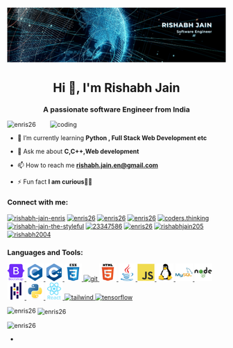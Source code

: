 ![logo](https://github.com/Enris26/Enris26/blob/main/Github%20Banner.png)
<h1 align="center">Hi 👋, I'm Rishabh Jain</h1>
<h3 align="center">A passionate software Engineer from India</h3>

<img align="right" width="405" alt="coding" src="https://media.giphy.com/media/v1.Y2lkPTc5MGI3NjExMXZ6ZTlqN2RvODFmd2w4dzUzMnQwNDFibHhtcG1jNm5ma2N4N2t1diZlcD12MV9pbnRlcm5hbF9naWZfYnlfaWQmY3Q9Zw/qgQUggAC3Pfv687qPC/giphy.gif">

<p align="left"> <img src="https://komarev.com/ghpvc/?username=enris26&label=Profile%20views&color=0e75b6&style=flat" alt="enris26" /> </p>

- 🌱 I’m currently learning **Python , Full Stack Web Development etc**

- 💬 Ask me about **C,C++,Web development**

- 📫 How to reach me **rishabh.jain.en@gmail.com**

- ⚡ Fun fact **I am curious🧑‍💻**

<h3 align="left">Connect with me:</h3>
<p align="left">
   
<a href="https://linkedin.com/in/rishabh-jain-enris" target="blank"><img align="center" src="https://raw.githubusercontent.com/rahuldkjain/github-profile-readme-generator/master/src/images/icons/Social/linked-in-alt.svg" alt="rishabh-jain-enris" height="30" width="40" /></a>
<a href="https://www.hackerrank.com/enris26" target="blank"><img align="center" src="https://raw.githubusercontent.com/rahuldkjain/github-profile-readme-generator/master/src/images/icons/Social/hackerrank.svg" alt="enris26" height="30" width="40" /></a>
<a href="https://www.leetcode.com/enris26" target="blank"><img align="center" src="https://raw.githubusercontent.com/rahuldkjain/github-profile-readme-generator/master/src/images/icons/Social/leet-code.svg" alt="enris26" height="30" width="40" /></a>
<a href="https://auth.geeksforgeeks.org/user/enris26" target="blank"><img align="center" src="https://raw.githubusercontent.com/rahuldkjain/github-profile-readme-generator/master/src/images/icons/Social/geeks-for-geeks.svg" alt="enris26" height="30" width="40" /></a>
<a href="https://instagram.com/coders.thinking" target="blank"><img align="center" src="https://raw.githubusercontent.com/rahuldkjain/github-profile-readme-generator/master/src/images/icons/Social/instagram.svg" alt="coders.thinking" height="30" width="40" /></a>
<a href="https://codepen.io/rishabh-jain-the-styleful" target="blank"><img align="center" src="https://raw.githubusercontent.com/rahuldkjain/github-profile-readme-generator/master/src/images/icons/Social/codepen.svg" alt="rishabh-jain-the-styleful" height="30" width="40" /></a>
<a href="https://stackoverflow.com/users/23347586" target="blank"><img align="center" src="https://raw.githubusercontent.com/rahuldkjain/github-profile-readme-generator/master/src/images/icons/Social/stack-overflow.svg" alt="23347586" height="30" width="40" /></a>
<a href="https://kaggle.com/enris26" target="blank"><img align="center" src="https://raw.githubusercontent.com/rahuldkjain/github-profile-readme-generator/master/src/images/icons/Social/kaggle.svg" alt="enris26" height="30" width="40" /></a>
<a href="https://www.behance.net/rishabhjain205" target="blank"><img align="center" src="https://raw.githubusercontent.com/rahuldkjain/github-profile-readme-generator/master/src/images/icons/Social/behance.svg" alt="rishabhjain205" height="30" width="40" /></a>
<a href="https://www.codechef.com/users/rishabh2004" target="blank"><img align="center" src="https://cdn.jsdelivr.net/npm/simple-icons@3.1.0/icons/codechef.svg" alt="rishabh2004" height="30" width="40" /></a>
</p>
<h3 align="left">Languages and Tools:</h3>
<p align="left"> <a href="https://getbootstrap.com" target="_blank" rel="noreferrer"> <img src="https://raw.githubusercontent.com/devicons/devicon/master/icons/bootstrap/bootstrap-plain-wordmark.svg" alt="bootstrap" width="40" height="40"/> </a> <a href="https://www.cprogramming.com/" target="_blank" rel="noreferrer"> <img src="https://raw.githubusercontent.com/devicons/devicon/master/icons/c/c-original.svg" alt="c" width="40" height="40"/> </a> <a href="https://www.w3schools.com/cpp/" target="_blank" rel="noreferrer"> <img src="https://raw.githubusercontent.com/devicons/devicon/master/icons/cplusplus/cplusplus-original.svg" alt="cplusplus" width="40" height="40"/> </a> <a href="https://www.w3schools.com/css/" target="_blank" rel="noreferrer"> <img src="https://raw.githubusercontent.com/devicons/devicon/master/icons/css3/css3-original-wordmark.svg" alt="css3" width="40" height="40"/> </a> <a href="https://git-scm.com/" target="_blank" rel="noreferrer"> <img src="https://www.vectorlogo.zone/logos/git-scm/git-scm-icon.svg" alt="git" width="40" height="40"/> </a> <a href="https://www.w3.org/html/" target="_blank" rel="noreferrer"> <img src="https://raw.githubusercontent.com/devicons/devicon/master/icons/html5/html5-original-wordmark.svg" alt="html5" width="40" height="40"/> </a> <a href="https://www.java.com" target="_blank" rel="noreferrer"> <img src="https://raw.githubusercontent.com/devicons/devicon/master/icons/java/java-original.svg" alt="java" width="40" height="40"/> </a> <a href="https://developer.mozilla.org/en-US/docs/Web/JavaScript" target="_blank" rel="noreferrer"> <img src="https://raw.githubusercontent.com/devicons/devicon/master/icons/javascript/javascript-original.svg" alt="javascript" width="40" height="40"/> </a> <a href="https://www.linux.org/" target="_blank" rel="noreferrer"> <img src="https://raw.githubusercontent.com/devicons/devicon/master/icons/linux/linux-original.svg" alt="linux" width="40" height="40"/> </a> <a href="https://www.mysql.com/" target="_blank" rel="noreferrer"> <img src="https://raw.githubusercontent.com/devicons/devicon/master/icons/mysql/mysql-original-wordmark.svg" alt="mysql" width="40" height="40"/> </a> <a href="https://nodejs.org" target="_blank" rel="noreferrer"> <img src="https://raw.githubusercontent.com/devicons/devicon/master/icons/nodejs/nodejs-original-wordmark.svg" alt="nodejs" width="40" height="40"/> </a> <a href="https://pandas.pydata.org/" target="_blank" rel="noreferrer"> <img src="https://raw.githubusercontent.com/devicons/devicon/2ae2a900d2f041da66e950e4d48052658d850630/icons/pandas/pandas-original.svg" alt="pandas" width="40" height="40"/> </a> <a href="https://www.python.org" target="_blank" rel="noreferrer"> <img src="https://raw.githubusercontent.com/devicons/devicon/master/icons/python/python-original.svg" alt="python" width="40" height="40"/> </a> <a href="https://reactjs.org/" target="_blank" rel="noreferrer"> <img src="https://raw.githubusercontent.com/devicons/devicon/master/icons/react/react-original-wordmark.svg" alt="react" width="40" height="40"/> </a> <a href="https://tailwindcss.com/" target="_blank" rel="noreferrer"> <img src="https://www.vectorlogo.zone/logos/tailwindcss/tailwindcss-icon.svg" alt="tailwind" width="40" height="40"/> </a> <a href="https://www.tensorflow.org" target="_blank" rel="noreferrer"> <img src="https://www.vectorlogo.zone/logos/tensorflow/tensorflow-icon.svg" alt="tensorflow" width="40" height="40"/> </a> </p>

<p><img align="left" src="https://github-readme-stats.vercel.app/api/top-langs?username=enris26&show_icons=true&locale=en&layout=compact" alt="enris26" /></p>

<p>&nbsp;<img align="center" src="https://github-readme-stats.vercel.app/api?username=enris26&show_icons=true&locale=en" alt="enris26" /></p>

<p><img align="center" src="https://github-readme-streak-stats.herokuapp.com/?user=enris26&" alt="enris26" /></p>

   





- 

